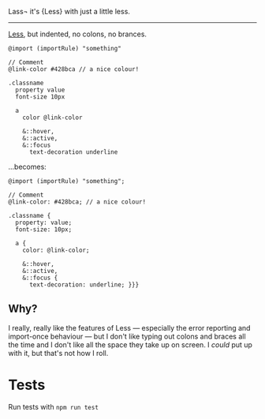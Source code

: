 Lass¬
  it's {Less} with just a little less.

---

[Less](http://lesscss.org/), but indented, no colons, no brances.

```
@import (importRule) "something"

// Comment
@link-color #428bca // a nice colour!

.classname
  property value
  font-size 10px

  a
    color @link-color

    &::hover,
    &::active,
    &::focus
      text-decoration underline
```
...becomes:

```
@import (importRule) "something";

// Comment
@link-color: #428bca; // a nice colour!

.classname {
  property: value;
  font-size: 10px;

  a {
    color: @link-color;

    &::hover,
    &::active,
    &::focus {
      text-decoration: underline; }}}
```


Why?
----

I really, really like the features of Less — especially the error reporting and import-once behaviour — but I don't like typing out colons and braces all the time and I don't like all the space they take up on screen. I *could* put up with it, but that's not how I roll.


Tests
=====

Run tests with `npm run test`
